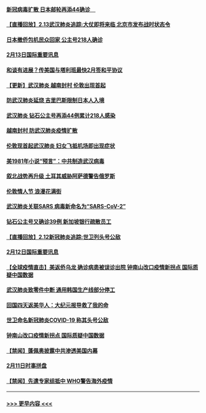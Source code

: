 #### [新冠病毒扩散 日本邮轮再添44确诊　](../pages/prog202/a102776518.md?t=02140111) 
#### [【直播回放】2.13武汉肺炎追踪:大仗即将来临 北京市发布战时状态令](../pages/prog202/a102776399.md?t=02140111) 
#### [日本撤侨包机民众回家 公主号218人确诊](../pages/prog202/a102776346.md?t=02140111) 
#### [2月13日国际重要讯息](../pages/prog202/a102776339.md?t=02140111) 
#### [和谈有进展？传美国与塔利班最快2月签和平协议](../pages/prog202/a102776291.md?t=02140111) 
#### [【更新】武汉肺炎 越南封村 伦敦出现首起](../pages/prog202/a102770740.md?t=02140111) 
#### [防武汉肺炎延烧 吉里巴斯限制日本人入境](../pages/prog202/a102776276.md?t=02140111) 
#### [武汉肺炎 钻石公主号再添44例累计218人感染](../pages/prog202/a102776089.md?t=02140111) 
#### [越南封村 防武汉肺炎疫情扩散](../pages/prog202/a102776214.md?t=02140111) 
#### [伦敦现首起武汉肺炎 妇女飞抵机场即出现症状](../pages/prog202/a102776031.md?t=02140111) 
#### [美1981年小说“预言”：中共制造武汉病毒](../pages/prog202/a102775980.md?t=02140111) 
#### [叙北战势再升级 土耳其威胁阿萨德警告俄罗斯](../pages/prog202/a102775904.md?t=02140111) 
#### [伦敦情人节 浪漫花满街](../pages/prog202/a102775786.md?t=02140111) 
#### [武汉肺炎关联SARS 病毒新命名为“SARS-CoV-2”](../pages/prog202/a102775719.md?t=02140111) 
#### [钻石公主号又确诊39例 新加坡银行疏散员工](../pages/prog202/a102775691.md?t=02140111) 
#### [【直播回放】2.12新冠肺炎追踪:世卫列头号公敌](../pages/prog202/a102775541.md?t=02140111) 
#### [2月12日国际重要讯息](../pages/prog202/a102775437.md?t=02140111) 
#### [【全球疫情直击】美返侨乌龙 确诊病患被误诊出院 钟南山改口疫情新拐点 国际质疑中国数据](../pages/prog202/a102775378.md?t=02140111) 
#### [武汉肺炎致零件中断 通用韩国生产线部分停工](../pages/prog202/a102775365.md?t=02140111) 
#### [回国四天返美华人：大纪元报导救了我的命](../pages/prog202/a102775342.md?t=02140111) 
#### [世卫命名新冠肺炎COVID-19 称其头号公敌](../pages/prog202/a102775196.md?t=02140111) 
#### [钟南山改口疫情新拐点 国际质疑中国数据](../pages/prog202/a102775178.md?t=02140111) 
#### [【禁闻】蓬佩奥披露中共渗透美国内幕](../pages/prog202/a102775129.md?t=02140111) 
#### [2月11日时事拼盘](../pages/prog202/a102775140.md?t=02140111) 
#### [【禁闻】先遣专家组抵中 WHO警告海外疫情](../pages/prog202/a102775112.md?t=02140111) 

----
#### [ >>> 更早内容 <<< ](../indexes/prog202-earlier.md)
